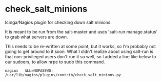 check_salt_minions
==================

Icinga/Nagios plugin for checking down salt minions.

It is meant to be run from the salt-master and uses 'salt-run manage.status' to grab what servers are down.

This needs to be re-written at some point, but it works, so I'm probably not going to get around to it soon.  What I didn't realize about using salt-run is that non-privileged users don't run it so well, so I added a line like below to our sudoers, to allow nrpe to sudo this command.


```
nagios   ALL=NOPASSWD: /usr/lib/nagios/plugins/contrib/check_salt_minions.py
```

